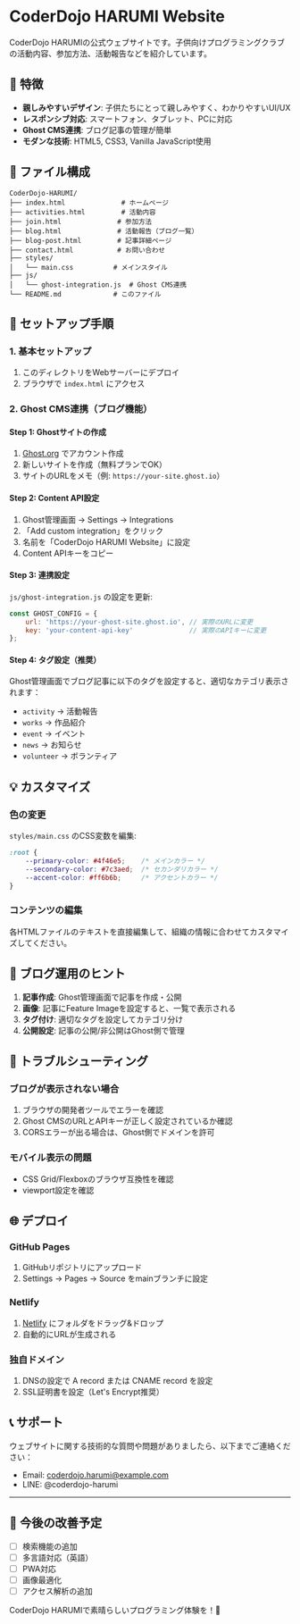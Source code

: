 # CoderDojo HARUMI Website

CoderDojo HARUMIの公式ウェブサイトです。子供向けプログラミングクラブの活動内容、参加方法、活動報告などを紹介しています。

## 🌟 特徴

- **親しみやすいデザイン**: 子供たちにとって親しみやすく、わかりやすいUI/UX
- **レスポンシブ対応**: スマートフォン、タブレット、PCに対応
- **Ghost CMS連携**: ブログ記事の管理が簡単
- **モダンな技術**: HTML5, CSS3, Vanilla JavaScript使用

## 📁 ファイル構成

```
CoderDojo-HARUMI/
├── index.html              # ホームページ
├── activities.html         # 活動内容
├── join.html              # 参加方法
├── blog.html              # 活動報告（ブログ一覧）
├── blog-post.html         # 記事詳細ページ
├── contact.html           # お問い合わせ
├── styles/
│   └── main.css          # メインスタイル
├── js/
│   └── ghost-integration.js  # Ghost CMS連携
└── README.md             # このファイル
```

## 🚀 セットアップ手順

### 1. 基本セットアップ
1. このディレクトリをWebサーバーにデプロイ
2. ブラウザで `index.html` にアクセス

### 2. Ghost CMS連携（ブログ機能）

#### Step 1: Ghostサイトの作成
1. [Ghost.org](https://ghost.org) でアカウント作成
2. 新しいサイトを作成（無料プランでOK）
3. サイトのURLをメモ（例: `https://your-site.ghost.io`）

#### Step 2: Content API設定
1. Ghost管理画面 → Settings → Integrations
2. 「Add custom integration」をクリック
3. 名前を「CoderDojo HARUMI Website」に設定
4. Content APIキーをコピー

#### Step 3: 連携設定
`js/ghost-integration.js` の設定を更新:

```javascript
const GHOST_CONFIG = {
    url: 'https://your-ghost-site.ghost.io', // 実際のURLに変更
    key: 'your-content-api-key'              // 実際のAPIキーに変更
};
```

#### Step 4: タグ設定（推奨）
Ghost管理画面でブログ記事に以下のタグを設定すると、適切なカテゴリ表示されます：

- `activity` → 活動報告
- `works` → 作品紹介  
- `event` → イベント
- `news` → お知らせ
- `volunteer` → ボランティア

## 💡 カスタマイズ

### 色の変更
`styles/main.css` のCSS変数を編集:
```css
:root {
    --primary-color: #4f46e5;    /* メインカラー */
    --secondary-color: #7c3aed;  /* セカンダリカラー */
    --accent-color: #ff6b6b;     /* アクセントカラー */
}
```

### コンテンツの編集
各HTMLファイルのテキストを直接編集して、組織の情報に合わせてカスタマイズしてください。

## 📝 ブログ運用のヒント

1. **記事作成**: Ghost管理画面で記事を作成・公開
2. **画像**: 記事にFeature Imageを設定すると、一覧で表示される
3. **タグ付け**: 適切なタグを設定してカテゴリ分け
4. **公開設定**: 記事の公開/非公開はGhost側で管理

## 🔧 トラブルシューティング

### ブログが表示されない場合
1. ブラウザの開発者ツールでエラーを確認
2. Ghost CMSのURLとAPIキーが正しく設定されているか確認
3. CORSエラーが出る場合は、Ghost側でドメインを許可

### モバイル表示の問題
- CSS Grid/Flexboxのブラウザ互換性を確認
- viewport設定を確認

## 🌐 デプロイ

### GitHub Pages
1. GitHubリポジトリにアップロード
2. Settings → Pages → Source をmainブランチに設定

### Netlify
1. [Netlify](https://netlify.com) にフォルダをドラッグ&ドロップ
2. 自動的にURLが生成される

### 独自ドメイン
1. DNSの設定で A record または CNAME record を設定
2. SSL証明書を設定（Let's Encrypt推奨）

## 📞 サポート

ウェブサイトに関する技術的な質問や問題がありましたら、以下までご連絡ください：

- Email: coderdojo.harumi@example.com
- LINE: @coderdojo-harumi

---

## 🎯 今後の改善予定

- [ ] 検索機能の追加
- [ ] 多言語対応（英語）
- [ ] PWA対応
- [ ] 画像最適化
- [ ] アクセス解析の追加

CoderDojo HARUMIで素晴らしいプログラミング体験を！🚀